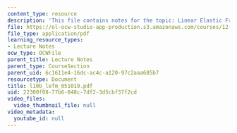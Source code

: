 ```yaml
---
content_type: resource
description: 'This file contains notes for the topic: Linear Elastic Fracture Mechanics.'
file: https://ol-ocw-studio-app-production.s3.amazonaws.com/courses/12-524-mechanical-properties-of-rocks-fall-2005/22300f0877b6048c7df23d5cbf37f2cd_l10b_lefm_051019.pdf
file_type: application/pdf
learning_resource_types:
- Lecture Notes
ocw_type: OCWFile
parent_title: Lecture Notes
parent_type: CourseSection
parent_uid: 6c1611e4-16dc-ac4c-a120-97c2aaa685b7
resourcetype: Document
title: l10b_lefm_051019.pdf
uid: 22300f08-77b6-048c-7df2-3d5cbf37f2cd
video_files:
  video_thumbnail_file: null
video_metadata:
  youtube_id: null
---
```


